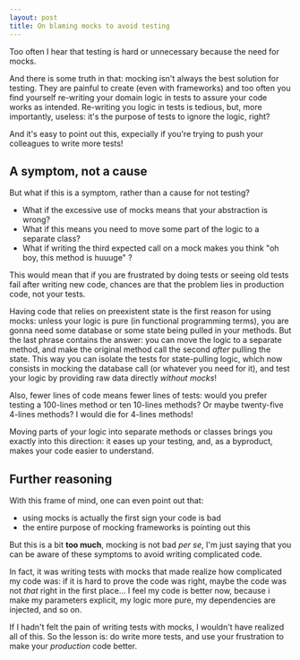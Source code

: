 ```yaml
---
layout: post
title: On blaming mocks to avoid testing
---
```


Too often I hear that testing is hard or unnecessary because the need for mocks. 

And there is some truth in that: mocking isn't always the best solution for testing.
They are painful to create (even with frameworks) and too often you find yourself re-writing 
your domain logic in tests to assure your code works as intended.
Re-writing you logic in tests is tedious, but, more importantly, useless: it's the purpose of tests to ignore the logic, right?

And it's easy to point out this, expecially if you're trying to push your colleagues to write more tests!

## A symptom, not a cause

But what if this is a symptom, rather than a cause for not testing?

* What if the excessive use of mocks means that your abstraction is wrong? 
* What if this means you need to move some part of the logic to a separate class?
* What if writing the third expected call on a mock makes you think "oh boy, this method is huuuge" ?

This would mean that if you are frustrated by doing tests or seeing old tests fail after writing new code, 
chances are that the problem lies in production code, not your tests.

Having code that relies on preexistent state is the first reason for using mocks: unless your logic is pure (in functional programming terms), you are gonna need some database or some state being pulled in your methods.
But the last phrase contains the answer: you can move the logic to a separate method, and make the original method call the second _after_ pulling the state. This way you can isolate the tests for state-pulling logic, which now consists in mocking the database call (or whatever you need for it), and test your logic by providing raw data directly _without mocks_!

Also, fewer lines of code means fewer lines of tests: would you prefer testing a 100-lines method or ten 10-lines methods? Or maybe twenty-five 4-lines methods? I would die for 4-lines methods!

Moving parts of your logic into separate methods or classes brings you exactly into this direction: it eases up your testing, and, as a byproduct, makes your code easier to understand.

## Further reasoning

With this frame of mind, one can even point out that: 

* using mocks is actually the first sign your code is bad
* the entire purpose of mocking frameworks is pointing out this

But this is a bit **too much**, mocking is not bad _per se_, 
I'm just saying that you can be aware of these symptoms to avoid writing complicated code.

In fact, it was writing tests with mocks that made realize how complicated my code was: if it is hard to prove the code was right, maybe the code was not _that_ right in the first place...
I feel my code is better now, because i make my parameters explicit, my logic more pure, my dependencies are injected, and so on. 

If I hadn't felt the pain of writing tests with mocks, I wouldn't have realized all of this. So the lesson is: do write more tests, and use your frustration to make your _production_ code better.
